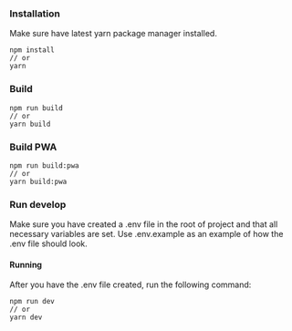 ### Installation
Make sure have latest yarn package manager installed.
```
npm install
// or
yarn
```

### Build
```
npm run build
// or
yarn build
```

### Build PWA
```
npm run build:pwa
// or
yarn build:pwa
```


### Run develop

Make sure you have created a .env file in the root of project and that all necessary variables are set.
Use .env.example as an example of how the .env file should look.

#### Running
After you have the .env file created, run the following command:
```
npm run dev
// or
yarn dev
```

